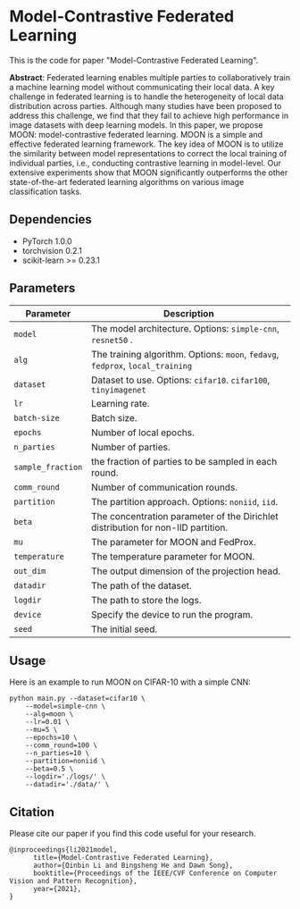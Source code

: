 # Model-Contrastive Federated Learning
This is the code for paper "Model-Contrastive Federated Learning".

**Abstract**: Federated learning enables multiple parties to collaboratively train a machine learning model without communicating their local data. A key challenge in federated learning is to handle the heterogeneity of local data distribution across parties. Although many studies have been proposed to address this challenge, we find that they fail to achieve high performance in image datasets with deep learning models. In this paper, we propose MOON: model-contrastive federated learning. MOON is a simple and effective federated learning framework. The key idea of MOON is to utilize the similarity between model representations to correct the local training of individual parties, i.e., conducting contrastive learning in model-level. Our extensive experiments show that MOON significantly outperforms the other state-of-the-art federated learning algorithms on various image classification tasks.

## Dependencies
* PyTorch 1.0.0
* torchvision 0.2.1
* scikit-learn >= 0.23.1



## Parameters

| Parameter                      | Description                                 |
| ----------------------------- | ---------------------------------------- |
| `model`                     | The model architecture. Options: `simple-cnn`, `resnet50` .|
| `alg` | The training algorithm. Options: `moon`, `fedavg`, `fedprox`, `local_training` |
| `dataset`      | Dataset to use. Options: `cifar10`. `cifar100`, `tinyimagenet`|
| `lr` | Learning rate. |
| `batch-size` | Batch size. |
| `epochs` | Number of local epochs. |
| `n_parties` | Number of parties. |
| `sample_fraction` | the fraction of parties to be sampled in each round. |
| `comm_round`    | Number of communication rounds. |
| `partition` | The partition approach. Options: `noniid`, `iid`. |
| `beta` | The concentration parameter of the Dirichlet distribution for non-IID partition. |
| `mu` | The parameter for MOON and FedProx. |
| `temperature` | The temperature parameter for MOON. |
| `out_dim` | The output dimension of the projection head. |
| `datadir` | The path of the dataset. |
| `logdir` | The path to store the logs. |
| `device` | Specify the device to run the program. |
| `seed` | The initial seed. |


## Usage

Here is an example to run MOON on CIFAR-10 with a simple CNN:
```
python main.py --dataset=cifar10 \
    --model=simple-cnn \
    --alg=moon \
    --lr=0.01 \
    --mu=5 \
    --epochs=10 \
    --comm_round=100 \
    --n_parties=10 \
    --partition=noniid \
    --beta=0.5 \
    --logdir='./logs/' \
    --datadir='./data/' \
```

## Citation
Please cite our paper if you find this code useful for your research.
```
@inproceedings{li2021model,
      title={Model-Contrastive Federated Learning}, 
      author={Qinbin Li and Bingsheng He and Dawn Song},
      booktitle={Proceedings of the IEEE/CVF Conference on Computer Vision and Pattern Recognition},
      year={2021},
}
```